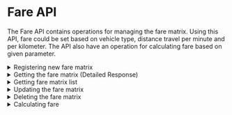 # Fare API
The Fare API contains operations for managing the fare matrix. Using this API, fare could be set based on vehicle type, distance travel per minute and per kilometer. The API also have an operation for calculating fare based on given parameter.

<details><summary>Registering new fare matrix</summary>

## Registering new fare matrix:

### ENDPOINT
`[website base address]/api/fare/add.php`

### REQUEST DETAILS

#### Request Method:
`POST`

#### Request Body:
|Member|Data Type|Comment|
|--|--|--|
|vehicle_type|string||
|base_fare|decimal||
|per_km|decimal||
|per_minute|decimal||

### RESPONSE DETAILS

#### Response Status Codes:
|Status|Description|
|--|--|
|201|Created|
|400|Bad Request|
|405|Method Not Allowed|
|500|Internal Server Error|

#### Response Body:
|Member|Data Type|Comment|
|--|--|--|
|message|string||
|id|numeric|The fare matrix id. Present only if operation is successful|

### SAMPLES

#### Sample Request:
~~~~
POST [website base address]/api/fare/add.php HTTP/1.1
Content-Type: application/json

{
    "vehicle_type":"Sedan",
	"base_fare":"150.00",
	"per_km":"10.00",
	"per_minute":"5.00"
} 
~~~~

#### Sample Response:
~~~~
Access-Control-Allow-Methods: POST
Access-Control-Allow-Orgin: *
Connection: close
Content-Type: application/json; charset=UTF-8
Date: Sun, 25 Mar 2018 11:14:22 +0000
Location: /api/fare/get.php?id=1
Status: 201

{
    "message": "Fare Matrix Added.",
    "id": 1
}
~~~~


</details>


<details><summary>Getting the fare matrix (Detailed Response)</summary>

## Getting the fare matrix (Detailed Response):

### ENDPOINT
`[website base address]/api/fare/get.php`

### REQUEST DETAILS

#### Request Method:
`GET`

#### Request Parameter:
|Name|Description|
|--|--|
|id|Id of the fare matrix|

### RESPONSE DETAILS

#### Response Status Codes:
|Status|Description|
|--|--|
|200|Success|
|404|Not Found|
|405|Method Not Allowed|
|500|Internal Server Error|

#### Response Body:
|Member|Data Type|Comment|
|--|--|--|
|id |numeric||
|vehicle_type|string||
|base_fare|decimal||
|per_km|decimal||
|per_minute|decimal||

### SAMPLES

#### Sample Request:
~~~~
GET [website base address]/api/fare/get.php?id=1 HTTP/1.1 
~~~~

#### Sample Response:
~~~~
Access-Control-Allow-Methods: GET
Access-Control-Allow-Orgin: *
Connection: close
Content-Type: application/json; charset=UTF-8
Date: Sun, 25 Mar 2018 12:59:31 +0000
Status: 200

{
    "id": 1,
    "vehicle_type":"Sedan",
	"base_fare":"150.00",
	"per_km":"10.00",
	"per_minute":"5.00"
}
~~~~

</details>

<details><summary>Getting fare matrix list</summary>

## Getting fare matrix list:

### ENDPOINT
`[website base address]/api/fare/get.php`

### REQUEST DETAILS

#### Request Method:
`GET`

### RESPONSE DETAILS

#### Response Status Codes:
|Status|Description|
|--|--|
|200|Success|
|405|Method Not Allowed|
|500|Internal Server Error|

#### Response Body:
**Array of:**

|Member|Data Type|Comment|
|--|--|--|
|id |numeric||
|vehicle_type|string||
|base_fare|decimal||
|per_km|decimal||
|per_minute|decimal||

### SAMPLES

#### Sample Request:
~~~~
GET [website base address]/api/fare/get.php HTTP/1.1 
~~~~

#### Sample Response:
~~~~
Access-Control-Allow-Methods: GET
Access-Control-Allow-Orgin: *
Connection: close
Content-Type: application/json; charset=UTF-8
Date: Sun, 25 Mar 2018 13:04:16 +0000
Status: 200

[
    {
        "id": 1,
        "vehicle_type":"Sedan",
        "base_fare":"150.00",
        "per_km":"10.00",
        "per_minute":"5.00"
    },
    {
        "id": 5,
        "vehicle_type":"Limousine",
        "base_fare":"300.00",
        "per_km":"15.00",
        "per_minute":"6.00"
    }
]
~~~~


</details>

<details><summary>Updating the fare matrix</summary>

## Updating the fare matrix:

### ENDPOINT
`[website base address]/api/fare/update.php`

### REQUEST DETAILS

#### Request Method:
`POST`

#### Request Body:
|Member|Data Type|Comment|
|--|--|--|
|id|numeric||
|vehicle_type|string||
|base_fare|decimal||
|per_km|decimal||
|per_minute|decimal||

### RESPONSE DETAILS

#### Response Status Codes:
|Status|Description|
|--|--|
|200|Success|
|400|Bad Request|
|404|Not Found|
|405|Method Not Allowed|
|500|Internal Server Error|

#### Response Body:
|Member|Data Type|Comment|
|--|--|--|
|message|string||
|id|numeric|Present only if operation is successful|

### SAMPLES

#### Sample Request:
~~~~
POST [website base address]/api/fare/update.php HTTP/1.1
Content-Type: application/json

{
    "id": 1,
    "vehicle_type":"Sedan",
    "base_fare":"150.00",
    "per_km":"10.00",
    "per_minute":"5.00"
}
~~~~

#### Sample Response:
~~~~
Access-Control-Allow-Methods: POST
Access-Control-Allow-Orgin: *
Connection: close
Content-Type: application/json; charset=UTF-8
Date: Sun, 25 Mar 2018 23:47:16 +0000
Status: 200

{
    "message": "Fare matrix updated.",
    "id": 1
}
~~~~


</details>

<details><summary>Deleting the fare matrix</summary>

## Deleting the fare matrix:

### ENDPOINT
`[website base address]/api/fare/delete.php`

### REQUEST DETAILS

#### Request Method:
`POST`

#### Request Body:
|Member|Data Type|Comment|
|--|--|--|
|id|numeric||

### RESPONSE DETAILS

#### Response Status Codes:
|Status|Description|
|--|--|
|200|Success|
|400|Bad Request|
|404|Not Found|
|405|Method Not Allowed|
|500|Internal Server Error|

#### Response Body:
|Member|Data Type|Comment|
|--|--|--|
|message|string||
|id|numeric|Present only if operation is successful|

### SAMPLES

#### Sample Request:
~~~~
POST [website base address]/api/fare/delete.php HTTP/1.1
Content-Type: application/json

{
    "id": 1
}
~~~~

#### Sample Response:
~~~~
Access-Control-Allow-Methods: POST
Access-Control-Allow-Orgin: *
Connection: keep-alive
Content-Length: 51
Content-Type: application/json; charset=UTF-8
Date: Sat, 24 Mar 2018 11:35:09 GMT
Status: 200

{
    "message": "Fare matrix successfully deleted.",
    "id": 1
}
~~~~


</details>

<details><summary>Calculating fare</summary>

## Calculating fare:

### ENDPOINT
`[website base address]/api/fare/compute.php`

### REQUEST DETAILS

#### Request Method:
`POST`

### RESPONSE DETAILS

#### Response Status Codes:
|Status|Description|
|--|--|
|200|Success|
|400|Bad Request|
|404|Not Found|
|405|Method Not Allowed|
|500|Internal Server Error|

#### Response Body:
**Array of:**

|Member|Data Type|Comment|
|--|--|--|
|vehicle_type|string||
|distance_km|decimal|Travel distance in kilometer|
|distance_minute|decimal|Travel time in minute|

### SAMPLES

#### Sample Request:
~~~~
POST [website base address]/api/fare/compute.php HTTP/1.1
Content-Type: application/json

{
    "vehicle_type":"Sedan",
    "distance_km": "12.56",
    "distance_minute": "96.8"
}
~~~~

#### Sample Response:
~~~~
Access-Control-Allow-Methods: POST
Access-Control-Allow-Orgin: *
Connection: close
Content-Type: application/json; charset=UTF-8
Date: Sun, 25 Mar 2018 23:47:16 +0000
Status: 200

{
    "Vehicle Type": "Sedan",
    "Base Fare": "150.00",
    "Per KM": "10.00",
    "Per Minute": "5.00",
    "Distance": 12.56,
    "Total Amount": 759.6
}
~~~~


</details>